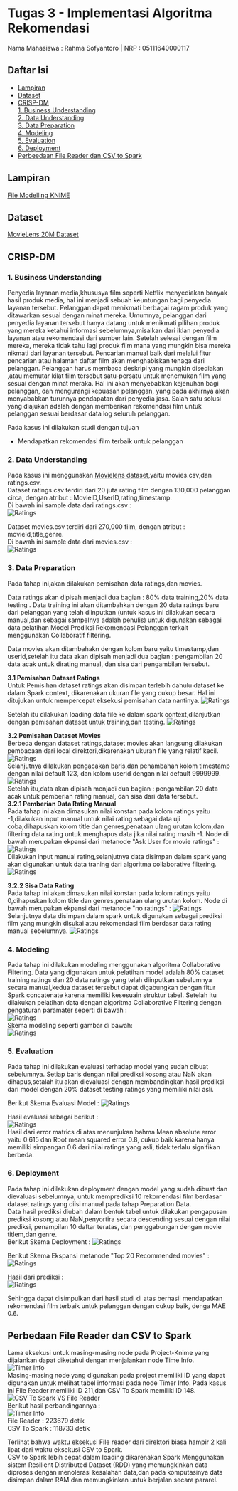 # Tugas 3 - Implementasi Algoritma Rekomendasi
Nama Mahasiswa : Rahma Sofyantoro | NRP : 05111640000117  


## Daftar Isi  
- [Lampiran](#Lampiran)   
- [Dataset](#Dataset)   
- [CRISP-DM](#CRISP-DM)   
   [1. Business Understanding](#1-business-understanding)   
   [2. Data Understanding](#2-data-understanding)   
   [3. Data Preparation](#3-data-preparation)   
   [4. Modeling](#4-modeling)   
   [5. Evaluation](#5-evaluation)   
   [6. Deployment](#6-Deployment)   
- [Perbeedaan File Reader dan CSV to Spark ](#Perbedaan-File-Reader-dan-CSV-to-Spark)   

## Lampiran
[File Modelling KNIME](https://hub.knime.com/knime/spaces/Examples/latest/10_Big_Data/02_Spark_Executor/10_Recommendation_Engine_w_Spark_Collaborative_Filtering)

## Dataset
[MovieLens 20M Dataset](https://grouplens.org/datasets/movielens) 

## CRISP-DM
### 1. Business Understanding
Penyedia layanan media,khususya film seperti Netflix menyediakan banyak hasil produk media, hal ini menjadi sebuah keuntungan bagi penyedia layanan tersebut. 
Pelanggan dapat menikmati berbagai ragam produk yang ditawarkan sesuai dengan minat mereka.
Umumnya, pelanggan dari penyedia layanan tersebut hanya datang untuk menikmati pilihan 
produk yang mereka ketahui informasi sebelumnya,misalkan dari iklan penyedia layanan
atau rekomendasi dari sumber lain. Setelah selesai dengan film mereka, 
mereka tidak tahu lagi produk film mana yang mungkin bisa mereka nikmati dari layanan tersebut. 
Pencarian manual baik dari melalui fitur pencarian atau halaman daftar film 
akan menghabiskan tenaga dari pelanggan. Pelanggan harus membaca deskripi 
yang mungkin disediakan ,atau memutar kilat film tersebut satu-persatu untuk menemukan film yang
sesuai dengan minat meraka. Hal ini akan menyebabkan kejenuhan bagi pelanggan, 
dan mengurangi kepuasan pelanggan, yang pada akhirnya akan menyababkan turunnya pendapatan dari penyedia jasa. Salah satu solusi yang diajukan adalah dengan memberikan rekomendasi 
film untuk pelanggan sesuai berdasar data log seluruh pelanggan.
 
 Pada kasus ini dilakukan studi dengan tujuan
 - Mendapatkan rekomendasi film terbaik untuk pelanggan
 
### 2. Data Understanding
Pada kasus ini menggunakan [Movielens dataset](https://grouplens.org/datasets/movielens/),yaitu movies.csv,dan ratings.csv.   
Dataset ratings.csv terdiri dari 20 juta rating film dengan 130,000 pelanggan circa,
dengan atribut : MovieID,UserID,rating,timestamp.    
Di bawah ini sample data dari ratings.csv :   
![Ratings](assets/2.2.JPG)   
   
Dataset movies.csv terdiri dari 270,000 film, dengan atribut : movieId,title,genre.   
Di bawah ini sample data dari movies.csv :   
![Ratings](assets/2.1.JPG)   

### 3. Data Preparation
Pada tahap ini,akan dilakukan pemisahan data ratings,dan movies.   
   
Data ratings akan dipisah menjadi dua bagian : 80% data training,20% data testing
. Data training ini akan ditambahkan dengan 20 data ratings baru dari pelanggan yang telah diinputkan (untuk kasus ini dilakukan secara manual,dan sebagai sampelnya adalah penulis) untuk digunakan sebagai data pelatihan Model Prediksi Rekomendasi Pelanggan terkait menggunakan Collaboratif filtering.   
   
Data movies akan ditambahakn dengan kolom baru yaitu timestamp,dan userid,setelah itu
data akan dipisah menjadi dua bagian : pengambilan 20 data acak untuk dirating manual, dan sisa dari pengambilan tersebut.
    
**3.1 Pemisahan Dataset Ratings**   
Untuk Pemisihan dataset ratings akan disimpan terlebih dahulu dataset ke dalam Spark context, dikarenakan ukuran file yang cukup besar. Hal ini ditujukan untuk mempercepat eksekusi pemisahan data nantinya.
![Ratings](assets/3.1.1.gif)   

Setelah itu dilakukan loading data file ke dalam spark context,dilanjutkan dengan pemisahan dataset untuk training,dan testing.
![Ratings](assets/3.1.2.gif)   

**3.2 Pemisahan Dataset Movies**   
Berbeda dengan dataset ratings,dataset movies akan langsung dilakukan pembacaan dari local direktori,dikarenakan ukuran file yang relatif kecil. 
![Ratings](assets/3.2.1.gif)   
Selanjutnya dilakukan pengacakan baris,dan penambahan kolom timestamp dengan nilai default 123, dan kolom userid dengan nilai default 9999999.
![Ratings](assets/3.2.2.gif)   
Setelah itu,data akan dipisah menjadi dua bagian : pengambilan 20 data acak untuk pemberian rating manual, dan sisa dari data tersebut.   
**3.2.1 Pemberian Data Rating Manual**   
Pada tahap ini akan dimasukan nilai konstan pada kolom ratings yaitu -1,dilakukan input manual untuk nilai rating sebagai data uji coba,dihapuskan kolom title dan genres,penataan ulang urutan kolom,dan filtering data rating untuk menghapus data jika nilai rating masih -1.
Node di bawah merupakan ekpansi dari metanode "Ask User for movie ratings" :
![Ratings](assets/3.2.1.1.JPG)   
Dilakukan input manual rating,selanjutnya data disimpan dalam spark yang akan digunakan untuk data traning dari algoritma collaborative filtering.
![Ratings](assets/3.2.1.2.gif)   
   
**3.2.2 Sisa Data Rating**   
Pada tahap ini akan dimasukan nilai konstan pada kolom ratings yaitu 0,dihapuskan kolom title dan genres,penataan ulang urutan kolom. Node di bawah merupakan ekpansi dari metanode "no ratings" :
![Ratings](assets/3.2.2.1.JPG)   
Selanjutnya data disimpan dalam spark untuk digunakan sebagai prediksi film yang mungkin disukai atau rekomendasi film berdasar data rating manual sebelumnya.
![Ratings](assets/3.2.2.2.gif)   

### 4. Modeling
Pada tahap ini dilakukan modeling menggunakan algoritma Collaborative Filtering.
Data yang digunakan untuk pelatihan model adalah 80% dataset training ratings dan 20 data ratings yang telah diinputkan sebelumnya secara manual,kedua dataset tersebut dapat digabungkan dengan fitur Spark concatenate karena memiliki kesesuain struktur tabel.
Setelah itu dilakukan pelatihan data dengan algoritma Collaborative Filtering dengan pengaturan paramater seperti di bawah :   
![Ratings](assets/4.1.JPG)   
Skema modeling seperti gambar di bawah:   
![Ratings](assets/4.2.JPG)   

### 5. Evaluation  
Pada tahap ini dilakukan evaluasi terhadap model yang sudah dibuat sebelumnya.
Setiap baris dengan nilai prediksi kosong atau NaN akan dihapus,setalah itu akan dievaluasi dengan membandingkan hasil prediksi dari model dengan 20% dataset testing ratings yang memiliki nilai asli.   

Berikut Skema Evaluasi Model :
![Ratings](assets/5.1.JPG)   
   
Hasil evaluasi sebagai berikut :   
![Ratings](assets/5.2.JPG)   
Hasil dari error matrics di atas menunjukan bahma Mean absolute error yaitu 0.615 dan Root mean squared error 0.8, cukup baik karena hanya memiliki simpangan 0.6 dari nilai ratings yang asli, tidak terlalu signifikan berbeda.
### 6. Deployment  
Pada tahap ini dilakukan deployment dengan model yang sudah dibuat dan dievaluasi sebelumnya, untuk memprediksi 10 rekomendasi film berdasar dataset ratings yang diisi manual pada tahap Preparation Data.   
Data hasil prediksi diubah dalam bentuk tabel untuk dilakukan pengapusan prediksi kosong atau NaN,penyortira secara descending sesuai dengan nilai prediksi, penampilan 10 daftar teratas,
dan penggabungan dengan movie titlem,dan genre.   
Berikut Skema Deployment :
![Ratings](assets/6.1.JPG)   
   
Berikut Skema Ekspansi metanode "Top 20 Recommended movies" :
![Ratings](assets/6.2.JPG)   

Hasil dari prediksi :   
![Ratings](assets/6.3.gif)   

Sehingga dapat disimpulkan dari hasil studi di atas berhasil mendapatkan rekomendasi film terbaik untuk pelanggan dengan cukup baik, denga MAE 0.6.   
   
## Perbedaan File Reader dan CSV to Spark   
Lama eksekusi untuk masing-masing node pada Project-Knime yang dijalankan dapat diketahui dengan menjalankan node Time Info.   
![Timer Info](assets/7.1.JPG)   
Masing-masing node yang digunakan pada project memiliki ID yang dapat digunakan untuk melihat tabel informasi pada node Timer Info.
Pada kasus ini File Reader memiliki ID 211,dan CSV To Spark memiliki ID 148.   
![CSV To Spark VS File Reader](assets/7.2.gif)   
Berikut hasil perbandingannya :   
![Timer Info](assets/7.3.JPG)   
File Reader : 223679 detik   
CSV To Spark : 118733 detik
   
Terlihat bahwa waktu eksekusi File reader dari direktori biasa hampir 2 kali lipat dari waktu eksekusi CSV to Spark.   
CSV to Spark lebih cepat dalam loading dikarenakan Spark Menggunakan sistem Resilient Distributed Dataset (RDD) yang memungkinkan 
data diproses dengan menolerasi kesalahan data,dan pada komputasinya data disimpan dalam RAM dan memungkinkan untuk berjalan secara pararel.



